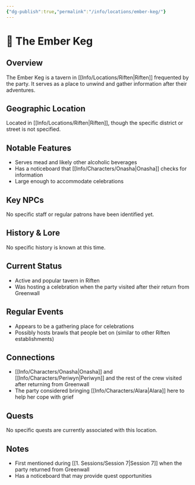 ```yaml
---
{"dg-publish":true,"permalink":"/info/locations/ember-keg/"}
---
```



# 🍻 The Ember Keg

## Overview
The Ember Keg is a tavern in [[Info/Locations/Riften\|Riften]] frequented by the party. It serves as a place to unwind and gather information after their adventures.

## Geographic Location
Located in [[Info/Locations/Riften\|Riften]], though the specific district or street is not specified.

## Notable Features
- Serves mead and likely other alcoholic beverages
- Has a noticeboard that [[Info/Characters/Onasha\|Onasha]] checks for information
- Large enough to accommodate celebrations

## Key NPCs
No specific staff or regular patrons have been identified yet.

## History & Lore
No specific history is known at this time.

## Current Status
- Active and popular tavern in Riften
- Was hosting a celebration when the party visited after their return from Greenwall

## Regular Events
- Appears to be a gathering place for celebrations
- Possibly hosts brawls that people bet on (similar to other Riften establishments)

## Connections
- [[Info/Characters/Onasha\|Onasha]] and [[Info/Characters/Periwyn\|Periwyn]] and the rest of the crew visited after returning from Greenwall
- The party considered bringing [[Info/Characters/Alara\|Alara]] here to help her cope with grief

## Quests
No specific quests are currently associated with this location.

## Notes
- First mentioned during [[1. Sessions/Session 7\|Session 7]] when the party returned from Greenwall
- Has a noticeboard that may provide quest opportunities

